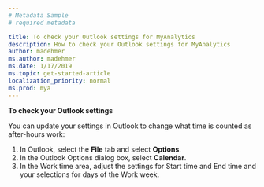 ```yaml
---
# Metadata Sample
# required metadata

title: To check your Outlook settings for MyAnalytics
description: How to check your Outlook settings for MyAnalytics 
author: madehmer
ms.author: madehmer
ms.date: 1/17/2019
ms.topic: get-started-article
localization_priority: normal 
ms.prod: mya
---
```


**To check your Outlook settings**

You can update your settings in Outlook to change what time is counted as after-hours work:
1. In Outlook, select the **File** tab and select **Options**.
2. In the Outlook Options dialog box, select **Calendar**.
3. In the Work time area, adjust the settings for Start time and End time and your selections for days of the Work week.